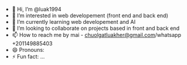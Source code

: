 - 👋 Hi, I’m @luak1994
- 👀 I’m interested in web developement (front end and back end)
- 🌱 I’m currently learning web developement and AI
- 💞️ I’m looking to collaborate on projects based in front and back end
- 📫 How to reach me by mai - chuolgatluakher@gmail.com/whatsapp +201149885403
- 😄 Pronouns: 
- ⚡ Fun fact: ...

<!---
luak1994/luak1994 is a ✨ special ✨ repository because its `README.md` (this file) appears on your GitHub profile.
You can click the Preview link to take a look at your changes.
--->
